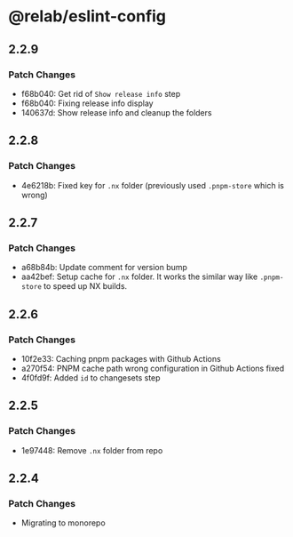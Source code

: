 # @relab/eslint-config

## 2.2.9

### Patch Changes

- f68b040: Get rid of `Show release info` step
- f68b040: Fixing release info display
- 140637d: Show release info and cleanup the folders

## 2.2.8

### Patch Changes

- 4e6218b: Fixed key for `.nx` folder (previously used `.pnpm-store` which is wrong)

## 2.2.7

### Patch Changes

- a68b84b: Update comment for version bump
- aa42bef: Setup cache for `.nx` folder.
  It works the similar way like `.pnpm-store` to speed up NX builds.

## 2.2.6

### Patch Changes

- 10f2e33: Caching pnpm packages with Github Actions
- a270f54: PNPM cache path wrong configuration in Github Actions fixed
- 4f0fd9f: Added `id` to changesets step

## 2.2.5

### Patch Changes

- 1e97448: Remove `.nx` folder from repo

## 2.2.4

### Patch Changes

- Migrating to monorepo
